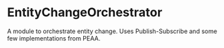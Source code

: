 # EntityChangeOrchestrator
A module to orchestrate entity change. Uses Publish-Subscribe and some few implementations from PEAA.
